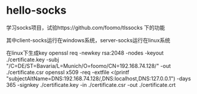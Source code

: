 # hello-socks

学习socks项目，试验https://github.com/foomo/tlssocks 下的功能

其中client-socks运行在windows系统，server-socks运行在linux系统


在linux下生成key
openssl req -newkey rsa:2048 -nodes -keyout ./certificate.key -subj "/C=DE/ST=Bavaria/L=Munich/O=foomo/CN=192.168.74.128/" -out ./certificate.csr
openssl x509 -req -extfile <(printf "subjectAltName=DNS:192.168.74.128/,DNS:localhost,DNS:127.0.0.1") -days 365 -signkey ./certificate.key -in ./certificate.csr -out ./certificate.crt
